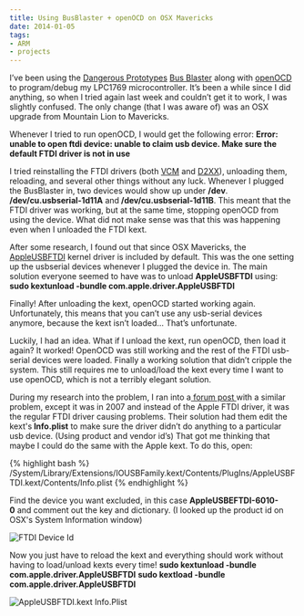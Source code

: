 ```yaml
---
title: Using BusBlaster + openOCD on OSX Mavericks
date: 2014-01-05
tags:
- ARM
- projects
---
```

I’ve been using the <a href="http://dangerousprototypes.com/">Dangerous Prototypes</a> <a href="http://dangerousprototypes.com/docs/Bus_Blaster">Bus Blaster</a> along with <a href="http://openocd.sourceforge.net/">openOCD</a> to program/debug my LPC1769 microcontroller. It’s been a while since I did anything, so when I tried again last week and couldn’t get it to work, I was slightly confused. The only change (that I was aware of) was an OSX upgrade from Mountain Lion to Mavericks.

Whenever I tried to run openOCD, I would get the following error:
<strong>Error: unable to open ftdi device: unable to claim usb device. Make sure the default FTDI driver is not in use</strong>

I tried reinstalling the FTDI drivers (both <a href="http://www.ftdichip.com/Drivers/VCP.htm">VCM</a> and <a href="http://www.ftdichip.com/Drivers/D2XX.htm">D2XX</a>), unloading them, reloading, and several other things without any luck. Whenever I plugged the BusBlaster in, two devices would show up under <strong>/dev</strong>. <strong>/dev/cu.usbserial-1d11A</strong> and<strong> /dev/cu.usbserial-1d11B</strong>. This meant that the FTDI driver was working, but at the same time, stopping openOCD from using the device. What did not make sense was that this was happening even when I unloaded the FTDI kext.

After some research, I found out that since OSX Mavericks, the <a href="https://developer.apple.com/library/mac/technotes/tn2315/_index.html">AppleUSBFTDI</a> kernel driver is included by default. This was the one setting up the usbserial devices whenever I plugged the device in. The main solution everyone seemed to have was to unload <strong>AppleUSBFTDI</strong> using:
<strong>sudo kextunload -bundle com.apple.driver.AppleUSBFTDI </strong>

Finally! After unloading the kext, openOCD started working again. Unfortunately, this means that you can’t use any usb-serial devices anymore, because the kext isn’t loaded… That’s unfortunate.

Luckily, I had an idea. What if I unload the kext, run openOCD, then load it again? It worked! OpenOCD was still working and the rest of the FTDI usb-serial devices were loaded. Finally a working solution that didn’t cripple the system. This still requires me to unload/load the kext every time I want to use openOCD, which is not a terribly elegant solution.

During my research into the problem, I ran into a<a href="https://forum.sparkfun.com/viewtopic.php?t=8923"> forum post </a>with a similar problem, except it was in 2007 and instead of the Apple FTDI driver, it was the regular FTDI driver causing problems. Their solution had them edit the kext's<strong> Info.plist</strong> to make sure the driver didn’t do anything to a particular usb device. (Using product and vendor id’s) That got me thinking that maybe I could do the same with the Apple kext.
To do this, open: 

{% highlight bash %}
/System/Library/Extensions/IOUSBFamily.kext/Contents/PlugIns/AppleUSBFTDI.kext/Contents/Info.plist
{% endhighlight %}

Find the device you want excluded, in this case <strong>AppleUSBEFTDI-6010-0</strong> and comment out the key and dictionary. (I looked up the product id on OSX's System Information window)

![FTDI Device Id](/images/wp/Screen-Shot-2014-01-05-at-8.05.07-AM-640x362.png)

Now you just have to reload the kext and everything should work without having to load/unload kexts every time!
<strong>sudo kextunload -bundle com.apple.driver.AppleUSBFTDI</strong>
<strong>sudo kextload -bundle com.apple.driver.AppleUSBFTDI</strong>

![AppleUSBFTDI.kext Info.Plist](/images/wp/Screen-Shot-2014-01-05-at-8.03.31-AM.png)
